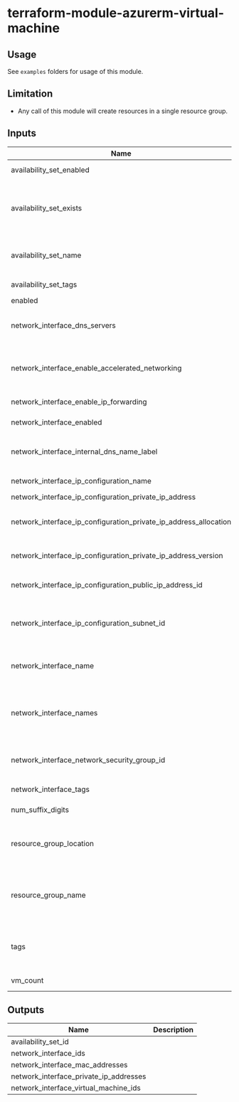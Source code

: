 # terraform-module-azurerm-virtual-machine

## Usage
See `examples` folders for usage of this module.

## Limitation

- Any call of this module will create resources in a single resource group.

<!-- BEGINNING OF PRE-COMMIT-TERRAFORM DOCS HOOK -->
## Inputs

| Name | Description | Type | Default | Required |
|------|-------------|:----:|:-----:|:-----:|
| availability\_set\_enabled | Whether or not to create an availability set. | string | `"true"` | no |
| availability\_set\_exists | If defined, the existing availability set will be used by virtual machines instead of creating a new availability set inside this module. | string | `"false"` | no |
| availability\_set\_name | Specifies the name of the availability set. Changing this forces a new resource to be created. | string | `""` | no |
| availability\_set\_tags | Tags specific to the availability set. | map | `{}` | no |
| enabled | Enable or disable module | string | `"true"` | no |
| network\_interface\_dns\_servers | List of DNS servers IP addresses to use for this NIC, overrides the VNet-level server list | list | `[]` | no |
| network\_interface\_enable\_accelerated\_networking | Enables Azure Accelerated Networking using SR-IOV. Only certain VM instance sizes are supported. | string | `"false"` | no |
| network\_interface\_enable\_ip\_forwarding | Enables IP Forwarding on the NIC. | string | `"false"` | no |
| network\_interface\_enabled | Whether or not to create a network interface. | string | `"true"` | no |
| network\_interface\_internal\_dns\_name\_label | Relative DNS name for this NIC used for internal communications between VMs in the same VNet. | string | `""` | no |
| network\_interface\_ip\_configuration\_name | User-defined name of the IP. | string | `""` | no |
| network\_interface\_ip\_configuration\_private\_ip\_address | Static IP Address. | string | `""` | no |
| network\_interface\_ip\_configuration\_private\_ip\_address\_allocation | Defines how a private IP address is assigned. Options are Static or Dynamic. | string | `"Dynamic"` | no |
| network\_interface\_ip\_configuration\_private\_ip\_address\_version | The IP Version to use. Possible values are IPv4 or IPv6. | string | `"IPv4"` | no |
| network\_interface\_ip\_configuration\_public\_ip\_address\_id | Reference to a Public IP Address to associate with this NIC. | string | `""` | no |
| network\_interface\_ip\_configuration\_subnet\_id | Reference to a subnet in which this NIC has been created. Required when private\_ip\_address\_version is IPv4. | string | `""` | no |
| network\_interface\_name | The name of the network interface. Changing this forces a new resource to be created. | string | `""` | no |
| network\_interface\_names | If defined, this network interfaces will be used by other virtual machines instead of creating a new network interfaces inside this module. | list | `[ "" ]` | no |
| network\_interface\_network\_security\_group\_id | The ID of the Network Security Group to associate with the network interface. | string | `""` | no |
| network\_interface\_tags | Tags specific to the network interface. | map | `{}` | no |
| num\_suffix\_digits | How many digits to use for resources names. | string | `"2"` | no |
| resource\_group\_location | pecifies the supported Azure location where the resources exist. Changing this forces a new resource to be created. | string | `""` | no |
| resource\_group\_name | The name of the resource group in which to create the resources in this module. Changing this forces a new resource to be created. | string | `""` | no |
| tags | Tags shared by all resources of this module. Will be merged with any other specific tags by resource | map | `{}` | no |
| vm\_count | How many virtual machines to create. | string | `"1"` | no |

## Outputs

| Name | Description |
|------|-------------|
| availability\_set\_id |  |
| network\_interface\_ids |  |
| network\_interface\_mac\_addresses |  |
| network\_interface\_private\_ip\_addresses |  |
| network\_interface\_virtual\_machine\_ids |  |

<!-- END OF PRE-COMMIT-TERRAFORM DOCS HOOK -->
